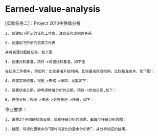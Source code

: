 # Earned-value-analysis
[实验任务二]：Project 2010中挣值分析

	1. 创建如下所示的任务工作表，注意任务之间的关系
	 
	2. 创建如下所示的资源工作表
	 
	并将资源分配给任务，如下图
	 
	3. 创建比较基准，项目->设置比较基准，如下图
	 
	在任务工作表中，添加列：比较基准开始时间，比较基准完成时间，比较基准成本，如下图：
	 
	4. 设置实际进度，视图->表格->跟踪，设置如下：
	 
	5. 设置状态日期，即考虑挣值分析的日期，项目->状态日期,如下：
	 
	6. 挣值分析：视图->表格->更多表格->挣值，如下：
 

作业要求：

	1. 设置3个不同的状态日期，观察挣值分析的结果，截每个挣值分析的图；
	
	2. 截图：可视化报表中的“随时间变化的盈余分析表”，并分析相应的结果。
